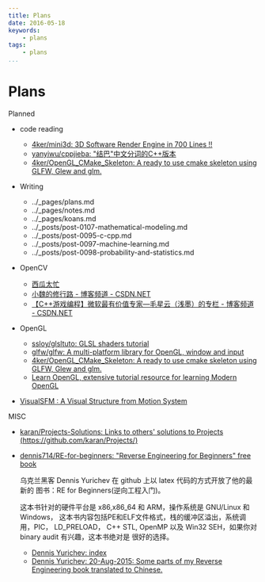 ```yaml
---
title: Plans
date: 2016-05-18
keywords:
    - plans
tags:
    - plans
...
```


Plans
=====

Planned

-   code reading
    +   [4ker/mini3d: 3D Software Render Engine in 700 Lines !!](https://github.com/4ker/mini3d)
    +   [yanyiwu/cppjieba: "结巴"中文分词的C++版本](https://github.com/yanyiwu/cppjieba)
    +   [4ker/OpenGL_CMake_Skeleton: A ready to use cmake skeleton using GLFW, Glew and glm.](https://github.com/4ker/OpenGL_CMake_Skeleton)

-   Writing

    +   ../_pages/plans.md
    +   ../_pages/notes.md
    +   ../_pages/koans.md
    +   ../_posts/post-0107-mathematical-modeling.md
    +   ../_posts/post-0095-c-cpp.md
    +   ../_posts/post-0097-machine-learning.md
    +   ../_posts/post-0098-probability-and-statistics.md

-   OpenCV

    +   [西瓜太忙](https://www.douban.com/people/weilan_cqu/)
    +   [小魏的修行路 - 博客频道 - CSDN.NET](http://blog.csdn.net/xiaowei_cqu)
    +   [【C++游戏编程】微软最有价值专家—毛星云（浅墨）的专栏 - 博客频道 - CSDN.NET](http://blog.csdn.net/poem_qianmo)

-   OpenGL

    +   [ssloy/glsltuto: GLSL shaders tutorial](https://github.com/ssloy/glsltuto)
    +   [glfw/glfw: A multi-platform library for OpenGL, window and input](https://github.com/glfw/glfw)
    +   [4ker/OpenGL_CMake_Skeleton: A ready to use cmake skeleton using GLFW, Glew and glm.](https://github.com/4ker/OpenGL_CMake_Skeleton)
    +   [Learn OpenGL, extensive tutorial resource for learning Modern OpenGL](http://www.learnopengl.com/)

-   [VisualSFM : A Visual Structure from Motion System](http://ccwu.me/vsfm/)

MISC

-   [karan/Projects-Solutions: Links to others' solutions to Projects (https://github.com/karan/Projects/)](https://github.com/karan/Projects-Solutions)

-   [dennis714/RE-for-beginners: "Reverse Engineering for Beginners" free book](https://github.com/dennis714/RE-for-beginners)

    乌克兰黑客 Dennis Yurichev 在 github 上以 latex 代码的方式开放了他的最新的
    图书：RE for Beginners(逆向工程入门)。

    这本书针对的硬件平台是 x86,x86_64 和 ARM，操作系统是 GNU/Linux 和Windows，
    这本书内容包括PE和ELF文件格式，栈的缓冲区溢出，系统调用，PIC， LD_PRELOAD，
    C++ STL, OpenMP 以及 Win32 SEH，如果你对 binary audit 有兴趣，这本书绝对是
    很好的选择。

    +   [Dennis Yurichev: index](http://yurichev.com/)
    +   [Dennis Yurichev: 20-Aug-2015: Some parts of my Reverse Engineering book translated to Chinese.](http://yurichev.com/blog/2015-aug-20/)
